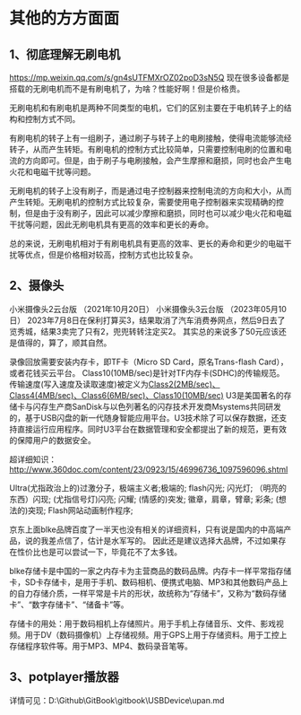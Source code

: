 # 其他的方方面面

## 1、彻底理解无刷电机
https://mp.weixin.qq.com/s/gn4sUTFMXrOZ02poD3sN5Q
现在很多设备都是搭载的无刷电机而不是有刷电机了，为啥？性能好啊！但是价格贵。

无刷电机和有刷电机是两种不同类型的电机，它们的区别主要在于电机转子上的结构和控制方式不同。

有刷电机的转子上有一组刷子，通过刷子与转子上的电刷接触，使得电流能够流经转子，从而产生转矩。有刷电机的控制方式比较简单，只需要控制电刷的位置和电流的方向即可。但是，由于刷子与电刷接触，会产生摩擦和磨损，同时也会产生电火花和电磁干扰等问题。

无刷电机的转子上没有刷子，而是通过电子控制器来控制电流的方向和大小，从而产生转矩。无刷电机的控制方式比较复杂，需要使用电子控制器来实现精确的控制，但是由于没有刷子，因此可以减少摩擦和磨损，同时也可以减少电火花和电磁干扰等问题，因此无刷电机具有更高的效率和更长的寿命。

总的来说，无刷电机相对于有刷电机具有更高的效率、更长的寿命和更少的电磁干扰等优点，但是价格相对较高，控制方式也比较复杂。

## 2、摄像头
小米摄像头2云台版   （2021年10月20日）
小米摄像头3云台版   （2023年05月10日）
2023年7月8日在保利打算买3，结果取消了汽车消费券网点，然后9日去了览秀城，结果3卖完了只有2，兜兜转转注定买2。
其实总的来说多了50元应该还是值得的，算了，顺其自然。

录像回放需要安装内存卡，即TF卡（Micro SD Card，原名Trans-flash Card），或者花钱买云平台。
Class10(10MB/sec)是针对TF内存卡(SDHC)的传输规范。
传输速度(写入速度及读取速度)被定义为[Class2(2MB/sec)、Class4(4MB/sec)、Class6(6MB/sec)、Class10(10MB/sec)](最低速度)
U3是美国著名的存储卡与闪存生产商SanDisk与以色列著名的闪存技术开发商Msystems共同研发的，基于USB闪盘的新一代随身智能应用平台。U3技术除了可以保存数据，还支持直接运行应用程序。同时U3平台在数据管理和安全都提出了新的规范，更有效的保障用户的数据安全。

超详细知识：http://www.360doc.com/content/23/0923/15/46996736_1097596096.shtml

Ultra(尤指政治上的)过激分子，极端主义者;极端的;
flash闪光; 闪光灯; （明亮的东西）闪现; (尤指信号灯)闪亮; 闪耀; (情感的)突发; 徽章，肩章，臂章; 彩条; (想法的)突现; Flash网站动画制作程序;

京东上面blke品牌百度了一半天也没有相关的详细资料，只有说是国内的中高端产品，说的我差点信了，估计是水军写的。
因此还是建议选择大品牌，不过如果存在性价比也是可以尝试一下，毕竟花不了太多钱。

blke存储卡是中国的一家之内存卡为主营商品的数码品牌。内存卡一样平常指存储卡，SD卡存储卡，是用于手机、数码相机、便携式电脑、MP3和其他数码产品上的自力存储介质，一样平常是卡片的形状，故统称为“存储卡”，又称为“数码存储卡”、“数字存储卡”、“储备卡”等。

存储卡的用处：用于数码相机上存储照片。用于手机上存储音乐、文件、影戏视频。用于DV（数码摄像机）上存储视频。用于GPS上用于存储资料。用于工控上存储程序软件等。用于MP3、MP4、数码录音笔等。

## 3、potplayer播放器
详情可见：D:\Github\GitBook\gitbook\USBDevice\upan.md

